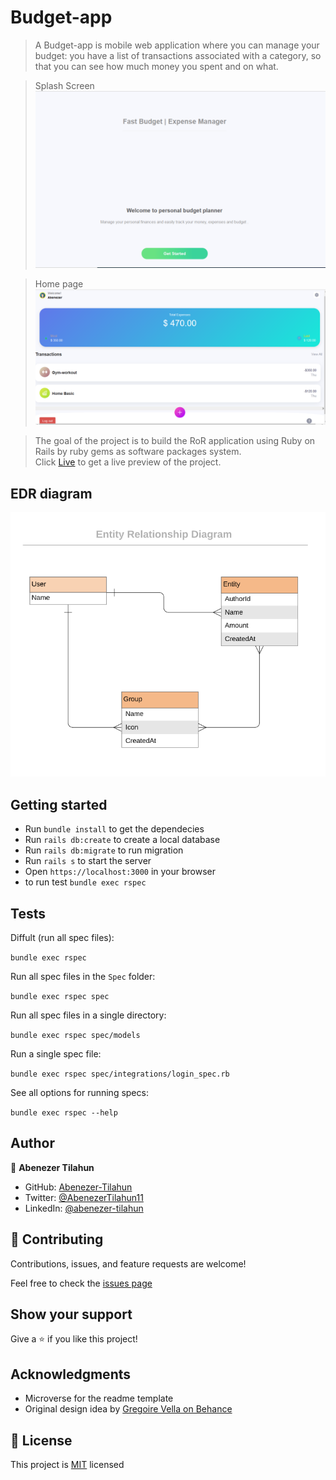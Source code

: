 # Budget-app
> A Budget-app is mobile web application where you can manage your budget: you have a list of transactions associated with a category, so that you can see how much money you spent and on what.

> Splash Screen
![](./Images/splash.PNG)

> Home page
![](./Images/Home.PNG)

> The goal of the project is to build the RoR application using Ruby on Rails by ruby gems as software packages system.   
Click [Live](https://budget-app21.herokuapp.com/) to get a live preview of the project.

## EDR diagram

![](./Images/erd_diagram.png)

## Getting started

- Run `bundle install` to get the dependecies
- Run `rails db:create` to create a local database
- Run `rails db:migrate` to run migration 
- Run `rails s` to start  the server
- Open `https://localhost:3000` in your browser
- to run test `bundle exec rspec`

## Tests

Diffult (run all spec files):

`bundle exec rspec`

Run all spec files in the `Spec` folder:

`bundle exec rspec spec`

Run all spec files in a single directory:

`bundle exec rspec spec/models`

Run a single spec file:

`bundle exec rspec spec/integrations/login_spec.rb`

See all options for running specs:

`bundle exec rspec --help`


## Author

👤 **Abenezer Tilahun**

- GitHub: [Abenezer-Tilahun](https://github.com/Abenezer-Tilahun)
- Twitter: [@AbenezerTilahun11](https://twitter.com/AbenezerTilah11)
- LinkedIn: [@abenezer-tilahun](https://abenezer-tilahun.github.io/My-Portfolio/)

## 🤝 Contributing

Contributions, issues, and feature requests are welcome!

Feel free to check the [issues page](https://github.com/Abenezer-Tilahun/Budget-app/issues)

## Show your support

Give a ⭐️ if you like this project!

## Acknowledgments
- Microverse for the readme template
- Original design idea by [Gregoire Vella on Behance](https://www.behance.net/gregoirevella)

## 📝 License
This project is [MIT](./LICENSE) licensed